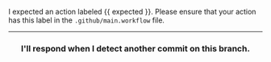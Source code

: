 I expected an action labeled {{ expected }}. Please ensure that your action has this label in the `.github/main.workflow` file.

<hr>
<h3 align="center">I'll respond when I detect another commit on this branch.</h3>